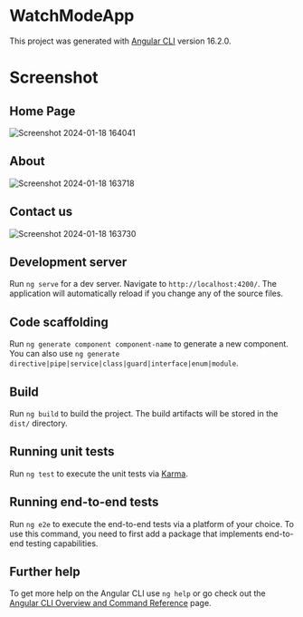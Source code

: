 # WatchModeApp

This project was generated with [Angular CLI](https://github.com/angular/angular-cli) version 16.2.0.

# Screenshot 
## Home Page 
![Screenshot 2024-01-18 164041](https://github.com/mindexpert7546/watchmode-ott/assets/89348788/ca6247f0-0a4e-4b2b-a62a-28bb7abc7a83)

## About 
![Screenshot 2024-01-18 163718](https://github.com/mindexpert7546/watchmode-ott/assets/89348788/61e56d2e-842f-4d2c-9ded-51acc0375020)

## Contact us 
![Screenshot 2024-01-18 163730](https://github.com/mindexpert7546/watchmode-ott/assets/89348788/7f023eee-6dea-4939-b6d9-b82c03274be4)

## Development server

Run `ng serve` for a dev server. Navigate to `http://localhost:4200/`. The application will automatically reload if you change any of the source files.

## Code scaffolding

Run `ng generate component component-name` to generate a new component. You can also use `ng generate directive|pipe|service|class|guard|interface|enum|module`.

## Build

Run `ng build` to build the project. The build artifacts will be stored in the `dist/` directory.

## Running unit tests

Run `ng test` to execute the unit tests via [Karma](https://karma-runner.github.io).

## Running end-to-end tests

Run `ng e2e` to execute the end-to-end tests via a platform of your choice. To use this command, you need to first add a package that implements end-to-end testing capabilities.

## Further help

To get more help on the Angular CLI use `ng help` or go check out the [Angular CLI Overview and Command Reference](https://angular.io/cli) page.
